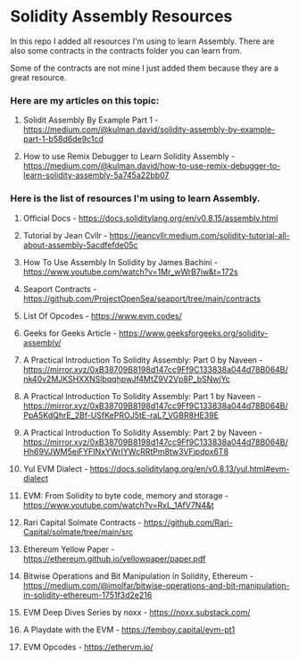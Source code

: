 # Solidity Assembly Resources

In this repo I added all resources I'm using to learn Assembly. There are also some contracts in
the contracts folder you can learn from.

Some of the contracts are not mine I just added them because they are a great resource.

### Here are my articles on this topic:

1. Solidit Assembly By Example Part 1 - https://medium.com/@kulman.david/solidity-assembly-by-example-part-1-b58d6de9c1cd

2. How to use Remix Debugger to Learn Solidity Assembly - https://medium.com/@kulman.david/how-to-use-remix-debugger-to-learn-solidity-assembly-5a745a22bb07

### Here is the list of resources I'm using to learn Assembly.

1. Official Docs - https://docs.soliditylang.org/en/v0.8.15/assembly.html

2. Tutorial by Jean Cvllr - https://jeancvllr.medium.com/solidity-tutorial-all-about-assembly-5acdfefde05c

3. How To Use Assembly In Solidity by James Bachini - https://www.youtube.com/watch?v=1Mr_wWrB7iw&t=172s

4. Seaport Contracts - https://github.com/ProjectOpenSea/seaport/tree/main/contracts

5. List Of Opcodes - https://www.evm.codes/

6. Geeks for Geeks Article - https://www.geeksforgeeks.org/solidity-assembly/

7. A Practical Introduction To Solidity Assembly: Part 0 by Naveen - https://mirror.xyz/0xB38709B8198d147cc9Ff9C133838a044d78B064B/nk40v2MJKSHXXNSlbqqhpwJf4MtZ9V2Vp8P_bSNwjYc

8. A Practical Introduction To Solidity Assembly: Part 1 by Naveen - https://mirror.xyz/0xB38709B8198d147cc9Ff9C133838a044d78B064B/PpA5KdQhrE_2Bf-USfKePROJ5tE-raL7_VGBR8HE39E

9. A Practical Introduction To Solidity Assembly: Part 2 by Naveen - https://mirror.xyz/0xB38709B8198d147cc9Ff9C133838a044d78B064B/Hh69VJWM5eiFYFINxYWrIYWcRRtPm8tw3VFjpdpx6T8

10. Yul EVM Dialect - https://docs.soliditylang.org/en/v0.8.13/yul.html#evm-dialect

11. EVM: From Solidity to byte code, memory and storage - https://www.youtube.com/watch?v=RxL_1AfV7N4&t

12. Rari Capital Solmate Contracts - https://github.com/Rari-Capital/solmate/tree/main/src

13. Ethereum Yellow Paper - https://ethereum.github.io/yellowpaper/paper.pdf

14. Bitwise Operations and Bit Manipulation in Solidity, Ethereum - https://medium.com/@imolfar/bitwise-operations-and-bit-manipulation-in-solidity-ethereum-1751f3d2e216

15. EVM Deep Dives Series by noxx - https://noxx.substack.com/

16. A Playdate with the EVM - https://femboy.capital/evm-pt1

17. EVM Opcodes - https://ethervm.io/
